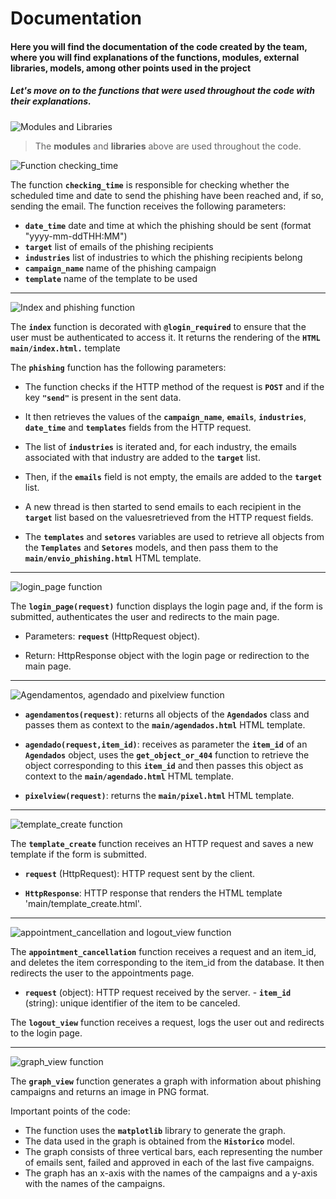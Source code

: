 # Documentation

#### **Here you will find the documentation of the code created by the team, where you will find explanations of the functions, modules, external libraries, models, among other points used in the project**

##### Let's move on to the functions that were used throughout the code with their explanations.

![Modules and Libraries](./images/Screenshot_1.png)
>The **modules** and **libraries** above are used throughout the code.

![Function checking_time](/images/Screenshot_2.png)

The function **`checking_time`** is responsible for checking whether the scheduled time and date to send the phishing have been reached and, if so, sending the email. The function receives the following parameters:

- **`date_time`** date and time at which the phishing should be sent (format "yyyy-mm-ddTHH:MM")
- **`target`** list of emails of the phishing recipients
- **`industries`** list of industries to which the phishing recipients belong
- **`campaign_name`** name of the phishing campaign
- **`template`** name of the template to be used

----------------------------------------------------------------
![Index and phishing function](/images/Screenshot_3.png)

The **`index`** function is decorated with **`@login_required`** to ensure that the user must be authenticated to access it. It returns the rendering of the **`HTML main/index.html.`** template

The **`phishing`** function has the following parameters:

- The function checks if the HTTP method of the request is **`POST`** and if the key **`"send"`** is present in the sent data.

- It then retrieves the values ​​of the **`campaign_name`**, **`emails`**, **`industries`**, **`date_time`** and **`templates`** fields from the HTTP request.

- The list of **`industries`** is iterated and, for each industry, the emails associated with that industry are added to the **`target`** list.

- Then, if the **`emails`** field is not empty, the emails are added to the **`target`** list.

- A new thread is then started to send emails to each recipient in the **`target`** list based on the values ​​retrieved from the HTTP request fields.

- The **`templates`** and **`setores`** variables are used to retrieve all objects from the **`Templates`** and **`Setores`** models, and then pass them to the **`main/envio_phishing.html`** HTML template.

----------------------------------------------------------------
![login_page function](/images/Screenshot_4.png)

The **`login_page(request)`** function displays the login page and, if the form is submitted, authenticates the user and redirects to the main page.

- Parameters: **`request`** (HttpRequest object).

- Return: HttpResponse object with the login page or redirection to the main page.

----------------------------------------------------------------
![Agendamentos, agendado and pixelview function](/images/Screenshot_5.png)

- **`agendamentos(request)`**: returns all objects of the **`Agendados`** class and passes them as context to the **`main/agendados.html`** HTML template.

- **`agendado(request,item_id)`**: receives as parameter the **`item_id`** of an **`Agendados`** object, uses the **`get_object_or_404`** function to retrieve the object corresponding to this **`item_id`** and then passes this object as context to the **`main/agendado.html`** HTML template.

- **`pixelview(request)`**: returns the **`main/pixel.html`** HTML template.

----------------------------------------------------------------
![template_create function](/images/Screenshot_6.png)

The **`template_create`** function receives an HTTP request and saves a new template if the form is submitted.

- **`request`** (HttpRequest): HTTP request sent by the client.

- **`HttpResponse`**: HTTP response that renders the HTML template 'main/template_create.html'.

----------------------------------------------------------------
![appointment_cancellation and logout_view function](/images/Screenshot_7.png)

The **`appointment_cancellation`** function receives a request and an item_id, and deletes the item corresponding to the item_id from the database. It then redirects the user to the appointments page.

- **`request`** (object): HTTP request received by the server. - **`item_id`** (string): unique identifier of the item to be canceled.

The **`logout_view`** function receives a request, logs the user out and redirects to the login page.

----------------------------------------------------------------
![graph_view function](/images/Screenshot_8.png)

The **`graph_view`** function generates a graph with information about phishing campaigns and returns an image in PNG format.

Important points of the code:

- The function uses the **`matplotlib`** library to generate the graph.
- The data used in the graph is obtained from the **`Historico`** model.
- The graph consists of three vertical bars, each representing the number of emails sent, failed and approved in each of the last five campaigns.
- The graph has an x-axis with the names of the campaigns and a y-axis with the names of the campaigns.
